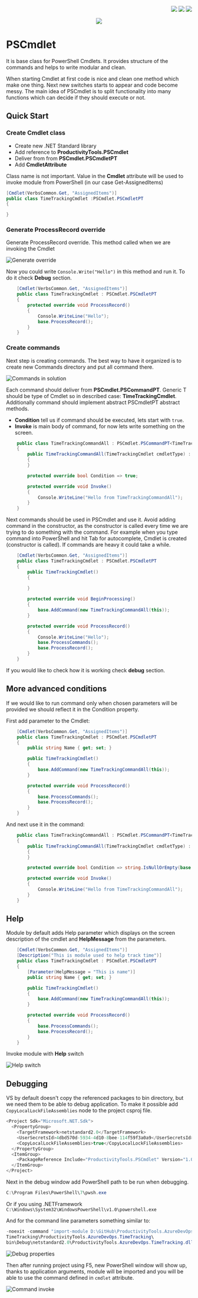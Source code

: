<!--Category:C#,PowerShell--> 
 <p align="right">
    <a href="https://www.nuget.org/packages/ProductivityTools.PSCmdlet/"><img src="Images/Header/Nuget_border_40px.png" /></a>
    <a href="http://productivitytools.tech/pscmdlet/"><img src="Images/Header/ProductivityTools_green_40px_2.png" /><a> 
    <a href="https://www.github.com/pwujczyk/ProductivityTools.PSCmdlet"><img src="Images/Header/Github_border_40px.png" /></a>
</p>
<p align="center">
    <a href="http://http://productivitytools.tech/">
        <img src="Images/Header/LogoTitle_green_500px.png" />
    </a>
</p>

# PSCmdlet

It is base class for PowerShell Cmdlets. It provides structure of the commands and helps to write modular and clean.
<!--more-->

When starting Cmdlet at first code is nice and clean one method which make one thing. Next new switches starts to appear and code become messy. The main idea of PSCmdlet is to split functionality into many functions which can decide if they should execute or not.


## Quick Start

### Create Cmdlet class

 - Create new .NET Standard library
 - Add reference to **ProductivityTools.PSCmdlet**
 - Deliver from from **PSCmdlet.PSCmdletPT**
 - Add **CmdletAttribute**

 Class name is not important. Value in the **Cmdlet** attribute will be used to invoke module from PowerShell (in our case Get-AssignedItems)

````c#
[Cmdlet(VerbsCommon.Get, "AssignedItems")]
public class TimeTrackingCmdlet :PSCmdlet.PSCmdletPT
{

}
````

### Generate ProcessRecord override

Generate ProcessRecord override. This method called when we are invoking the Cmdlet

<!--og-image-->
![Generate override](Images/GenerateOverrides.png) 

Now you could write ``Console.Write("Hello")`` in this method and run it. To do it check **Debug** section.
 
```c#
    [Cmdlet(VerbsCommon.Get, "AssignedItems")]
    public class TimeTrackingCmdlet : PSCmdlet.PSCmdletPT
    {
        protected override void ProcessRecord()
        {
            Console.WriteLine("Hello");
            base.ProcessRecord();
        }
    }
```

### Create commands

Next step is creating commands. The best way to have it organized is to create new Commands directory and put all command there. 

![Commands in solution](Images/CommandsInSolution.png)

Each command should deliver from **PSCmdlet.PSCommandPT<T>**. Generic T should be type of Cmdlet so in described case: **TimeTrackingCmdlet**. Additionally command should implement abstract PSCmdletPT abstract methods.

- **Condition** tell us if command should be executed, lets start with ``true``. 
- **Invoke** is main body of command, for now lets write something on the screen.

```c#
    public class TimeTrackingCommandAll : PSCmdlet.PSCommandPT<TimeTrackingCmdlet>
    {
        public TimeTrackingCommandAll(TimeTrackingCmdlet cmdletType) : base(cmdletType)
        {
        }

        protected override bool Condition => true;

        protected override void Invoke()
        {
            Console.WriteLine("Hello from TimeTrackingCommandAll");
        }
    }
 ```

 Next commands should be used in PSCmdlet and use it. Avoid adding command in the constructor, as the constructor is called every time we are trying to do something with the command. For example when you type command into PowerShell and hit Tab for autocomplete, Cmdlet is created (constructor is called). If commands are heavy it could take a while.

```c#
    [Cmdlet(VerbsCommon.Get, "AssignedItems")]
    public class TimeTrackingCmdlet : PSCmdlet.PSCmdletPT
    {
        public TimeTrackingCmdlet()
        {
            
        }

        protected override void BeginProcessing()
        {
            base.AddCommand(new TimeTrackingCommandAll(this));
        }

        protected override void ProcessRecord()
        {
            Console.WriteLine("Hello");
            base.ProcessCommands();
            base.ProcessRecord();
        }
    }

```

If you would like to check how it is working check **debug** section.

## More advanced conditions
If we would like to run command only when chosen parameters will be provided we should reflect it in the Condition property.

First add parameter to the Cmdlet:

```c#
    [Cmdlet(VerbsCommon.Get, "AssignedItems")]
    public class TimeTrackingCmdlet : PSCmdlet.PSCmdletPT
    {
        public string Name { get; set; }

        public TimeTrackingCmdlet()
        {
            base.AddCommand(new TimeTrackingCommandAll(this));
        }

        protected override void ProcessRecord()
        {
            base.ProcessCommands();
            base.ProcessRecord();
        }
    }
```

And next use it in the command:

```c#
    public class TimeTrackingCommandAll : PSCmdlet.PSCommandPT<TimeTrackingCmdlet>
    {
        public TimeTrackingCommandAll(TimeTrackingCmdlet cmdletType) : base(cmdletType)
        {
        }

        protected override bool Condition => string.IsNullOrEmpty(base.Cmdlet.Name);

        protected override void Invoke()
        {
            Console.WriteLine("Hello from TimeTrackingCommandAll");
        }
    }
```


## Help
Module by default adds Help parameter which displays on the screen description of the cmdlet and **HelpMessage** from the parameters.

```c#
    [Cmdlet(VerbsCommon.Get, "AssignedItems")]
    [Description("This is module used to help track time")]
    public class TimeTrackingCmdlet : PSCmdlet.PSCmdletPT
    {
        [Parameter(HelpMessage = "This is name")]
        public string Name { get; set; }

        public TimeTrackingCmdlet()
        {
            base.AddCommand(new TimeTrackingCommandAll(this));
        }

        protected override void ProcessRecord()
        {
            base.ProcessCommands();
            base.ProcessRecord();
        }
    }
```

Invoke module with **Help** switch

![Help switch](Images/HelpMethod.png)



## Debugging

VS by default doesn't copy the referenced packages to bin directory, but we need them to be able to debug application. To make it possible add ``CopyLocalLockFileAssemblies`` node to the project csproj file.

```c#
<Project Sdk="Microsoft.NET.Sdk">
  <PropertyGroup>
    <TargetFramework>netstandard2.0</TargetFramework>
    <UserSecretsId>4dbd570d-5934-4d10-8bee-114f59f3a0a9</UserSecretsId>
    <CopyLocalLockFileAssemblies>true</CopyLocalLockFileAssemblies>
  </PropertyGroup>
  <ItemGroup>
    <PackageReference Include="ProductivityTools.PSCmdlet" Version="1.0.1" />
  </ItemGroup>
</Project>

```
Next in the debug window add PowerShell path to be run when debugging.

```c#
C:\Program Files\PowerShell\7\pwsh.exe
```
Or if you using .NETFramework ``C:\Windows\System32\WindowsPowerShell\v1.0\powershell.exe``

And for the command line parameters something similar to:

```c#
-noexit -command "import-module D:\GitHub\ProductivityTools.AzureDevOps.
TimeTracking\ProductivityTools.AzureDevOps.TimeTracking\
bin\Debug\netstandard2.0\ProductivityTools.AzureDevOps.TimeTracking.dll"
```

![Debug properties](Images/DebugProperties.png)



Then after running project using F5, new PowerShell window will show up, thanks to application arguments, module will be imported and you will be able to use the command defined in ``cmdlet`` attribute.

![Command invoke](Images/GetAssignedItemsFirst.png)